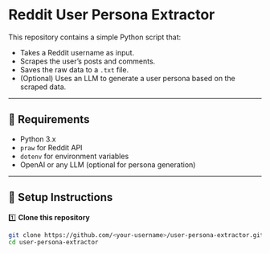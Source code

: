 # Reddit User Persona Extractor

This repository contains a simple Python script that:
- Takes a Reddit username as input.
- Scrapes the user’s posts and comments.
- Saves the raw data to a `.txt` file.
- (Optional) Uses an LLM to generate a user persona based on the scraped data.

---

## 📌 Requirements

- Python 3.x
- `praw` for Reddit API
- `dotenv` for environment variables
- OpenAI or any LLM (optional for persona generation)

---

## 📌 Setup Instructions

1️⃣ **Clone this repository**

```bash
git clone https://github.com/<your-username>/user-persona-extractor.git
cd user-persona-extractor
